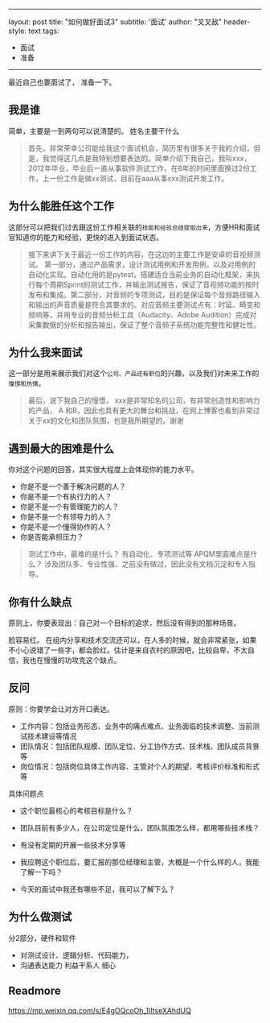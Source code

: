  ---
layout: post
title: "如何做好面试3"
subtitle: '面试'
author: "叉叉敌"
header-style: text
tags:
  - 面试
  - 准备
---
 
最近自己也要面试了， 准备一下。

## 我是谁

简单，主要是一到两句可以说清楚的。 姓名主要干什么
>首先，非常荣幸公司能给我这个面试机会，简历里有很多关于我的介绍，但是，我觉得这几点是我特别想要表达的。简单介绍下我自己，我叫xxx，2012年毕业，毕业后一直从事软件测试工作，在8年的时间里面换过2份工作，上一份工作是做xx测试，目前在aaa从事xxx测试开发工作。

## 为什么能胜任这个工作

这部分可以把我们过去跟这份工作相关联的`技能和经验总结提取出来`，方便HR和面试官知道你的能力和经验，更快的进入到面试状态。
>接下来讲下关于最近一份工作的内容，在这边的主要工作是安卓的音视频测试。
第一部分，通过产品需求，设计测试用例和开发用例，以及对用例的自动化实现。自动化用的是pytest，搭建适合当前业务的自动化框架，来执行每个周期Sprint的测试工作，并输出测试报告，保证了音视频功能的按时发布和集成。第二部分，对音频的专项测试，目的是保证每个音频路径输入和输出的声音质量是符合其要求的。对应音频主要测试点有：时延、畸变和频响等，并用专业的音频分析工具（Audacity、Adobe Audition）完成对采集数据的分析和报告输出，保证了整个音频子系统功能完整性和健壮性。



## 为什么我来面试
这一部分是用来展示我们对这个`公司、产品还有职位`的兴趣，以及我们对未来工作的`憧憬和热情`。

>最后，说下我自己的憧憬， xxx是非常知名的公司，有非常创造性和影响力的产品， A 和B，因此也具有更大的舞台和挑战，在网上博客也看到非常过关于xx的文化和团队氛围，也是我所期望的。谢谢

## 遇到最大的困难是什么
你对这个问题的回答，其实很大程度上会体现你的能力水平。
- 你是不是一个善于解决问题的人？
- 你是不是一个有执行力的人？
- 你是不是一个有管理能力的人？
- 你是不是一个有领导力的人？
- 你是不是一个懂得协作的人？
- 你是否能承担压力？

> 测试工作中，最难的是什么？ 有自动化、专项测试等
APQM里面难点是什么？ 涉及团队多、专业性强、之前没有做过，因此没有文档沉淀和专人指导。


## 你有什么缺点
原则上，你要表现出：自己对一个目标的追求，然后没有得到的那种场景。

脸容易红。 在组内分享和技术交流还可以，在人多的时候，就会非常紧张，如果不小心说错了一些字，都会脸红。估计是来自农村的原因吧，比较自卑，不太自信，我也在慢慢的功攻克这个缺点。

## 反问
原则：你要学会让对方开口表达。

- 工作内容：包括业务形态、业务中的痛点难点、业务面临的技术调整、当前测试技术建设等情况
- 团队情况：包括团队规模、团队定位、分工协作方式、技术栈、团队成员背景等
- 岗位情况：包括岗位具体工作内容、主管对个人的期望、考核评价标准和形式等

具体问题点
- 这个职位最核心的考核目标是什么？

- 团队目前有多少人，在公司定位是什么，团队氛围怎么样，都用哪些技术栈？
- 有没有定期的开展一些技术分享等
- 我应聘这个职位后，要汇报的那位经理和主管，大概是一个什么样的人，我能了解一下吗？
- 今天的面试中我还有哪些不足，我可以了解下么？


## 为什么做测试
分2部分，硬件和软件
- 对测试设计、逻辑分析、代码能力，
- 沟通表达能力  利益干系人 细心 


## Readmore
https://mp.weixin.qq.com/s/E4gOQcoOh_1IltseXAhdUQ